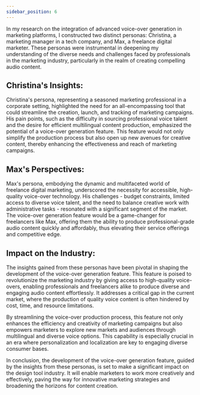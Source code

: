 ```yaml
---
sidebar_position: 6
---
```

In my research on the integration of advanced voice-over generation in marketing platforms, I constructed two distinct personas: Christina, a marketing manager in a tech company, and Max, a freelance digital marketer. These personas were instrumental in deepening my understanding of the diverse needs and challenges faced by professionals in the marketing industry, particularly in the realm of creating compelling audio content.

## Christina's Insights:
Christina's persona, representing a seasoned marketing professional in a corporate setting, highlighted the need for an all-encompassing tool that could streamline the creation, launch, and tracking of marketing campaigns. His pain points, such as the difficulty in sourcing professional voice talent and the desire for efficient multilingual content production, emphasized the potential of a voice-over generation feature. This feature would not only simplify the production process but also open up new avenues for creative content, thereby enhancing the effectiveness and reach of marketing campaigns.



## Max's Perspectives:
Max's persona, embodying the dynamic and multifaceted world of freelance digital marketing, underscored the necessity for accessible, high-quality voice-over technology. His challenges - budget constraints, limited access to diverse voice talent, and the need to balance creative work with administrative tasks - resonated with a significant segment of the market. The voice-over generation feature would be a game-changer for freelancers like Max, offering them the ability to produce professional-grade audio content quickly and affordably, thus elevating their service offerings and competitive edge.



## Impact on the Industry:
The insights gained from these personas have been pivotal in shaping the development of the voice-over generation feature. This feature is poised to revolutionize the marketing industry by giving access to high-quality voice-overs, enabling professionals and freelancers alike to produce diverse and engaging audio content effortlessly. It addresses a critical gap in the current market, where the production of quality voice content is often hindered by cost, time, and resource limitations.

By streamlining the voice-over production process, this feature not only enhances the efficiency and creativity of marketing campaigns but also empowers marketers to explore new markets and audiences through multilingual and diverse voice options. This capability is especially crucial in an era where personalization and localization are key to engaging diverse consumer bases.

In conclusion, the development of the voice-over generation feature, guided by the insights from these personas, is set to make a significant impact on the design tool industry. It will enable marketers to work more creatively and effectively, paving the way for innovative marketing strategies and broadening the horizons for content creation.